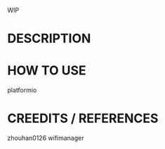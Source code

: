 
WIP

# DESCRIPTION




# HOW TO USE

platformio




# CREEDITS / REFERENCES

 zhouhan0126 wifimanager
